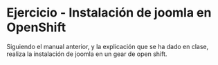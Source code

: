 # Ejercicio - Instalación de joomla en OpenShift

Siguiendo el manual anterior, y la explicación que se ha dado en clase, realiza la instalación de joomla en un gear de open shift.
